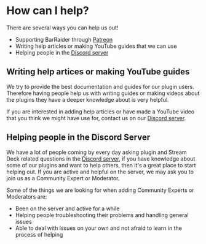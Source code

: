 # How can I help?
There are several ways you can help us out!

- Supporting BarRaider through [Patreon](https://www.patreon.com/barraider)
- Writing help articles or making YouTube guides that we can use
- Helping people in the [Discord server](https://www.discord.barraider.com)
<!---- Helping with our Open-Source projects found in [BarRaiders Github](https://github.com/BarRaider)
    - Developers who can port plugins over to Mac is needed --->

## Writing help artices or making YouTube guides
We try to provide the best documentation and guides for our plugin users. Therefore having people help us with writing guides or making videos about the plugins they have a deeper knowledge about is very helpful.

If you are interested in adding help articles or have made a YouTube video that you think we might have use for, contact us on our [Discord server](https://www.discord.barraider.com).

## Helping people in the Discord Server
We have a lot of people coming by every day asking plugin and Stream Deck related questions in the [Discord server](https://www.discord.barraider.com), if you have knowledge about some of our plugins and want to help others, then it's a great place to start helping out. If you are active and helpful on the server, we may ask you to join us as a Community Expert or Moderator.

Some of the things we are looking for when adding Community Experts or Moderators are:

- Been on the server and active for a while
- Helping people troubleshooting their problems and handling general issues
- Able to deal with issues on your own and not afraid to learn in the process of helping

